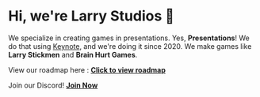 # Hi, we're Larry Studios 👋

We specialize in creating games in presentations. Yes, **Presentations**! We do that using [Keynote](https://www.apple.com/keynote/), and we're doing it since 2020. We make games like **Larry Stickmen** and **Brain Hurt Games**.

View our roadmap here : [**Click to view roadmap**](https://github.com/orgs/larrystudios/projects/1/views/1)

Join our Discord! **[Join Now](https://discord.gg/dVYCNJZDHV)**
